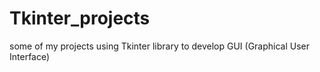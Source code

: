 # Tkinter_projects
some of my projects using Tkinter library to develop GUI (Graphical User Interface)
